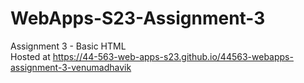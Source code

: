 # WebApps-S23-Assignment-3
Assignment 3 - Basic HTML
 <br>
Hosted at https://44-563-web-apps-s23.github.io/44563-webapps-assignment-3-venumadhavik